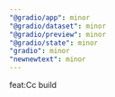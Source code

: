 ```yaml
---
"@gradio/app": minor
"@gradio/dataset": minor
"@gradio/preview": minor
"@gradio/state": minor
"gradio": minor
"newnewtext": minor
---
```


feat:Cc build
